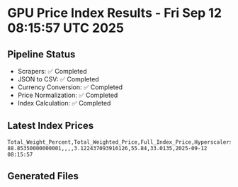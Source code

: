 # GPU Price Index Results - Fri Sep 12 08:15:57 UTC 2025

## Pipeline Status
- Scrapers: ✅ Completed
- JSON to CSV: ✅ Completed
- Currency Conversion: ✅ Completed
- Price Normalization: ✅ Completed
- Index Calculation: ✅ Completed

## Latest Index Prices
```
Total_Weight_Percent,Total_Weighted_Price,Full_Index_Price,Hyperscalers_Only_Price,Non_Hyperscalers_Only_Price,Hyperscaler_Weight,Non_Hyperscaler_Weight,Calculation_Date
88.85350000000001,,,,3.122437093916126,55.84,33.0135,2025-09-12 08:15:57
```

## Generated Files
```
```
